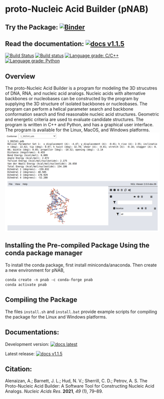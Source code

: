 # proto-Nucleic Acid Builder (pNAB)
## Try the Package: [![Binder](https://mybinder.org/badge_logo.svg)](https://mybinder.org/v2/gh/GT-NucleicAcids/pnab/master?urlpath=%2Fapps%2Fbinder%2Fdriver.ipynb)
## Read the documentation: [![docs v1.1.5](https://img.shields.io/badge/docs-v1.1.5-blue)](https://proto-nucleic-acid-builder-v1-1-5.netlify.app/html/index.html)

[![Build Status](https://travis-ci.com/GT-NucleicAcids/pnab.svg?branch=master)](https://travis-ci.com/GT-NucleicAcids/pnab)
[![Build status](https://ci.appveyor.com/api/projects/status/2p4va7lxm8q8q1ro/branch/master?svg=true)](https://ci.appveyor.com/project/alenaizan/pnab-8kj78/branch/master)
[![Language grade: C/C++](https://img.shields.io/lgtm/grade/cpp/g/GT-NucleicAcids/pnab.svg?logo=lgtm&logoWidth=18)](https://lgtm.com/projects/g/GT-NucleicAcids/pnab/context:cpp)
[![Language grade: Python](https://img.shields.io/lgtm/grade/python/g/GT-NucleicAcids/pnab.svg?logo=lgtm&logoWidth=18)](https://lgtm.com/projects/g/GT-NucleicAcids/pnab/context:python)

## Overview
The proto-Nucleic Acid Builder is a program for modeling the 3D strucutres of DNA, RNA, and nucleic acid analogs. Nucleic acids with alternative backbones or nucleobases can be constructed by the program by supplying the 3D structure of isolated backbones or nucleobases. The program can perform a helical parameter search and backbone conformation search and find reasonable nucleic acid structures. Geometric and energetic criteria are used to evaluate candidate structures. The program is written in C++ and Python, and has a graphical user interface. The program is available for the Linux, MacOS, and Windows platforms. 
![image](Doxygen/images/output.png)

## Installing the Pre-compiled Package Using the conda package manager
To install the conda package, first install miniconda/anaconda. Then create a new environment for pNAB,
```
conda create -n pnab -c conda-forge pnab
conda activate pnab
```
## Compiling the Package
The files `install.sh` and `install.bat` provide example scripts for compiling the package for the Linux and Windows platforms. 

## Documentations:
Development version: [![docs latest](https://img.shields.io/badge/docs-latest-blue)](https://gt-nucleicacids.github.io/pnab/html/index.html)

Latest release: [![docs v1.1.5](https://img.shields.io/badge/docs-v1.1.5-blue)](https://proto-nucleic-acid-builder-v1-1-5.netlify.app/html/index.html)

## Citation:
Alenaizan, A.; Barnett, J. L.; Hud, N. V.; Sherrill, C. D.; Petrov, A. S. The Proto-Nucleic Acid Builder: A Software Tool for Constructing Nucleic Acid Analogs. *Nucleic Acids Res*. **2021**, *49* (1), 79–89.
